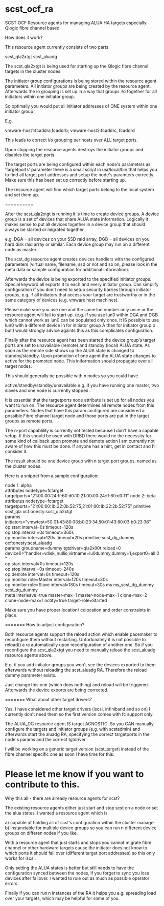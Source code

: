 # scst_ocf_ra
SCST OCF Resource agents for managing ALUA HA targets especially Qlogic fibre channel based

How does it work?

This resource agent currently consists of two parts.

scst_qla2xtgt
scst_aluadg

The scst_qla2xtgt is being used for starting up the Qlogic fibre channel targets in the
cluster nodes.

The initiator group configurations is being stored within the resource agent parameters.
All initiator groups are being created by the resource agent. Afterwards the io grouping
is set up in a way that groups i/o together for all initiators within one initiator group.

So optimally you would put all initiator addresses of ONE system within one initiator group

E.g.

vmware-host1:fcaddra,fcaddrb; vmware-host2:fcaddrc, fcaddrd

This leads to correct i/o grouping per hosts over ALL target ports.

Upon stopping the resource agents destroys the initiator groups and disables the target
ports.

The target ports are being configured within each node's parameters as 'targetports' parameter
there is a small script in usr/local/bin that helps you to find all target port addresses and
setup the node's paramters correctly. Make sure this has been set up correctly before starting
up.

The resource agent will find which target ports belong to the local system and set them up.

==========

After the scst_qla2xtgt is running it is time to create device groups.
A device group is a set of devices that share ALUA state information. Logically it makes sense
to put all devices together in a device group that should always be started or migrated together

e.g. DGA = all devices on your SSD raid array, DGB = all devices on you hard disk raid array or 
similar. Each device group may run on a different node as master.

The scst_dg resource agent creates devices handlers with the configured parameters (virtual name,
filename, ssd or not and so on, please look in the meta data or sample configuration for additional
information).

Afterwards the device is being exported to the specified initiator groups. Special keyword all
exports it to each and every initiator group. Can simplify configuration if you don't need
to setup security barries through initiator groups, e.g. if all initiators that access your
target are trustworthy or in the same category of devices (e.g. vmware host machines).

Please make sure you use one and the same lun number only once or the resource agent will fail
to start up. (e.g. if you use lun0 within DGA and DGB which cannot work as lun0 can be populated
only once. It IS possible to use lun0 with a different device in for initiator group A than for 
initiator group b but I would strongly advice againts this as this complicates configuration.

Finally after the resource agent has been started the device group's target ports are set to
unavailable (remote) and standby (local) ALUA state. As soon as the remote side shows up
the ALUA state is changed to standby/standby. Upon promotion of one agent the ALUA state changes
to active for the promoted node. This iniformation should propagate over all target nodes.

This should generally be possible with n nodes so you could have

active/standby/standby/unavailable e.g. if you have running one master, two slaves and one node
is currently stopped.

It is essential that the targetports node attribute is set up for all nodes you want to run on.
The resource agent determines all remote nodes from this parameters. Nodes that have this
param configured are considered a possible Fibre channel target node and those ports are 
put in the target groups as remote ports.

The n-port capablility is currently not tested because I don't have a capable setup. If this
should be used with DRBD there would ne the necessity for some kind of callback upon promote
and demote action I am currently not aware of how this must be done. If anyone has a hint, get
in contact and I'll consider it.

The result should be one device group with n target port groups, named as the cluster nodes.

Here is a snippet from a sample configuration:

node 1: alpha \
        attributes nodetype=fctarget targetports="21:00:00:24:ff:60:d0:10,21:00:00:24:ff:60:d0:11"
node 2: beta \
        attributes nodetype=fctarget targetports="21:00:00:1b:32:0b:52:75,21:01:00:1b:32:2b:52:75"
primitive scst_qla ocf:onesty:scst_qla2xtgt \
        params initiators="vmwtest=50:01:43:80:03:b0:23:34,50:01:43:80:03:b0:23:36" \
        op start interval=0s timeout=120s \
        op stop interval=0s timeout=360s \
        op monitor interval=120s timeout=20s
primitive scst_dg_dummy ocf:onesty:scst_aluadg \
        params groupname=dummy tgtdriver=qla2x00t reload=0 device0="handler=vdisk_nullio,virtname=lu0dummy,dummy=1,export0=all:0" \
        op start interval=0s timeout=120s \
        op stop interval=0s timeout=240s \
        op demote interval=0s timeout=120s \
        op monitor role=Master interval=120s timeout=30s \
        op monitor role=Slave interval=180s timeout=30s
ms ms_scst_dg_dummy scst_dg_dummy \
        meta interleave=true master-max=1 master-node-max=1 clone-max=2 clone-node-max=1 notify=true target-role=Started

Make sure you have proper location/ colocation and order constraints in place.


=======
How to adjust configuration?

Both resource agents support the reload action which enable pacemaker to reconfigure them
without restarting. Unfortunately it is not possible to reload() a ra automatically
upon reconfiguration of another one. So if you reconfigure the scst_qla2xtgt you need to
manually reload the scst_aluadg resource agents above.

E.g. if you add initiator groups you won't see the devices exported to them afterwards
without reloading the scst_aluadg RA. Therefore the reload dummy parameter exists.

Just change this one (which does nothing) and reload will be triggered. Afterwards the
device exports are being corrected.

=======
What about other target drivers?

Yes, I have considered other target drivers (iscsi, infiniband and so on)
I currently don't need them so the first version comes with fc support only.

The ALUA_DG resource agent IS target AGNOSTIC. So you CAN manually configure
the targets and initiator groups (e.g. with scstadmin) and afterwards start 
the aluadg RA, specifying the correct targetports in the node's params and
the correct tgtdriver.

I will be working on a generic target version (scst_target) instead of the
fibre channel specific one as soon I have time for this.

Please let me know if you want to contribute to this.
=======
Why this all - there are already resource agents for scst?

The existing resource agents either just start and stop scst on a node or 
set the alua states. I wanted a resource agent which is

a) capable of holding all of scst's configuration within the cluster
manager
b) instanciable for multiple device groups so you can run n different
device groups on differen nodes if you like.

With a resource agent that just starts and stops you cannot migrate fibre
channel or other hardware targets cause the initiator does not know to 
which ports it should fail over (different target port addresses) so this
only works for iscsi.

Only setting the ALUA states is better but still needs to have the configuration
synced between the nodes, if you forget to sync you lose devices after failover.
I wanted to rule out as much as possible operator errors.

Finally if you can run n instances of the RA it helps you e.g. spreading
load over your targets, which may be helpful for some of you.